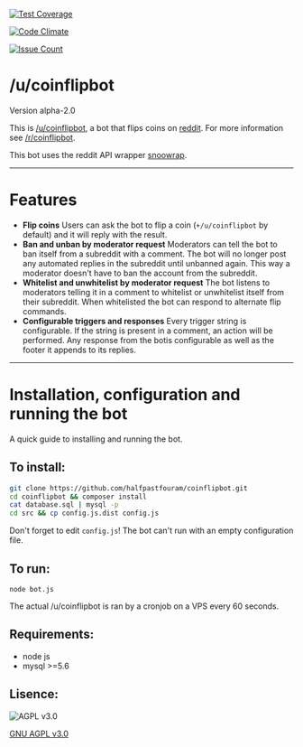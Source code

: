 [![Test Coverage](https://codeclimate.com/github/codeclimate/codeclimate/badges/coverage.svg)](https://codeclimate.com/github/codeclimate/codeclimate/coverage)

[![Code Climate](https://codeclimate.com/github/halfpastfouram/coinflipbot/badges/gpa.svg)](https://codeclimate.com/github/halfpastfouram/coinflipbot)

[![Issue Count](https://codeclimate.com/github/codeclimate/codeclimate/badges/issue_count.svg)](https://codeclimate.com/github/codeclimate/codeclimate)

# /u/coinflipbot
Version alpha-2.0

This is [/u/coinflipbot](https://reddit.com/u/coinflipbot), a bot that flips coins on [reddit](https://reddit.com). For more information see [/r/coinflipbot](https://reddit.com/r/coinflipbot).

This bot uses the reddit API wrapper [snoowrap](https://not-an-aardvark.github.io/snoowrap/index.html).

----

# Features

- __Flip coins__
Users can ask the bot to flip a coin (`+/u/coinflipbot` by default) and it will reply with the result.
- __Ban and unban by moderator request__
Moderators can tell the bot to ban itself from a subreddit with a comment. The bot will no longer post any automated replies in the subreddit until unbanned again.
This way a moderator doesn't have to ban the account from the subreddit.
- __Whitelist and unwhitelist by moderator request__
The bot listens to moderators telling it in a comment to whitelist or unwhitelist itself from their subreddit. When whitelisted the bot can respond to alternate flip commands.
- __Configurable triggers and responses__
Every trigger string is configurable. If the string is present in a comment, an action will be performed.
Any response from the botis configurable as well as the footer it appends to its replies.


----

# Installation, configuration and running the bot
A quick guide to installing and running the bot.

To install:
-
```bash
git clone https://github.com/halfpastfouram/coinflipbot.git
cd coinflipbot && composer install
cat database.sql | mysql -p
cd src && cp config.js.dist config.js
```
Don't forget to edit `config.js`! The bot can't run with an empty configuration file.

To run:
-
`node bot.js`

The actual /u/coinflipbot is ran by a cronjob on a VPS every 60 seconds.

Requirements:
-
- node js
- mysql >=5.6


Lisence:
-
![AGPL v3.0](https://www.gnu.org/graphics/agplv3-155x51.png "GNU AGPL v3.0")

[GNU AGPL v3.0](https://www.gnu.org/licenses/agpl-3.0.txt)
